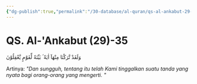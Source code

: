 ```yaml
---
{"dg-publish":true,"permalink":"/30-database/al-quran/qs-al-ankabut-29-35/"}
---
```



# QS. Al-'Ankabut (29)-35
وَلَقَدْ تَّرَكْنَا مِنْهَآ اٰيَةً ۢ بَيِّنَةً لِّقَوْمٍ يَّعْقِلُوْنَ 

Artinya: *"Dan sungguh, tentang itu telah Kami tinggalkan suatu tanda yang nyata bagi orang-orang yang mengerti. "*
